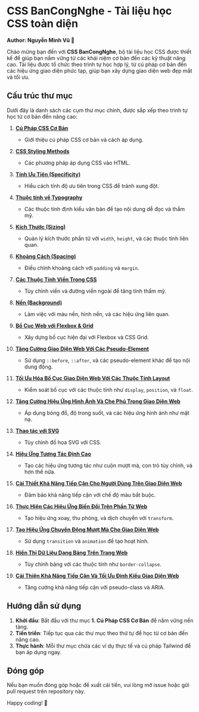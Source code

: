 # CSS BanCongNghe - Tài liệu học CSS toàn diện

**Author: Nguyễn Minh Vũ 📘**

Chào mừng bạn đến với **CSS BanCongNghe**, bộ tài liệu học CSS được thiết kế để giúp bạn nắm vững từ các khái niệm cơ bản đến các kỹ thuật nâng cao. Tài liệu được tổ chức theo trình tự học hợp lý, từ cú pháp cơ bản đến các hiệu ứng giao diện phức tạp, giúp bạn xây dựng giao diện web đẹp mắt và tối ưu.

## Cấu trúc thư mục

Dưới đây là danh sách các cụm thư mục chính, được sắp xếp theo trình tự học từ cơ bản đến nâng cao:

1. **[Cú Pháp CSS Cơ Bản](./1.%20Cú%20Pháp%20CSS%20Cơ%20Bản/Cú%20Pháp%20CSS%20Cơ%20Bản.md)**  
   - Giới thiệu cú pháp CSS cơ bản và cách áp dụng.

2. **[CSS Styling Methods](./2.%20CSS%20Styling%20Methods%20in%20HTML/CSS%20Styling%20Methods%20in%20HTML.md)**  
   - Các phương pháp áp dụng CSS vào HTML.

3. **[Tính Ưu Tiên (Specificity)](./3.%20Tính%20Toán%20Độ%20Ưu%20Tiên%20Trong%20CSS/Tính%20Toán%20Độ%20Ưu%20Tiên%20Trong%20CSS.md)**  
   - Hiểu cách tính độ ưu tiên trong CSS để tránh xung đột.

4. **[Thuộc tính về Typography](./4.%20Thuộc%20tính%20về%20Typography)**  
   - Các thuộc tính định kiểu văn bản để tạo nội dung dễ đọc và thẩm mỹ.

5. **[Kích Thước (Sizing)](./5.%20Kích%20Thước%20(Sizing))**  
   - Quản lý kích thước phần tử với `width`, `height`, và các thuộc tính liên quan.

6. **[Khoảng Cách (Spacing)](./6.%20Khoảng%20Cách%20(Spacing))**  
   - Điều chỉnh khoảng cách với `padding` và `margin`.

7. **[Các Thuộc Tính Viền Trong CSS](./7.%20Các%20Thuộc%20Tính%20Viền%20Trong%20CSS)**  
   - Tùy chỉnh viền và đường viền ngoài để tăng tính thẩm mỹ.

8. **[Nền (Background)](./8.%20Nền%20(Background))**  
   - Làm việc với màu nền, hình nền, và các hiệu ứng liên quan.

9. **[Bố Cục Web với Flexbox & Grid](./9.%20Bố%20Cục%20Web%20với%20Flexbox%20&%20Grid)**  
   - Xây dựng bố cục hiện đại với Flexbox và CSS Grid.

10. **[Tăng Cường Giao Diện Web Với Các Pseudo-Element](./10.%20Tăng%20Cường%20Giao%20Diện%20Web%20Với%20Các%20Pseudo-Element)**  
    - Sử dụng `::before`, `::after`, và các pseudo-element khác để tạo nội dung động.

11. **[Tối Ưu Hóa Bố Cục Giao Diện Web Với Các Thuộc Tính Layout](./11.%20Tối%20Ưu%20Hóa%20Bố%20Cục%20Giao%20Diện%20Web%20Với%20Các%20Thuộc%20Tính%20Layout)**  
    - Kiểm soát bố cục với các thuộc tính như `display`, `position`, và `float`.

12. **[Tăng Cường Hiệu Ứng Hình Ảnh Và Che Phủ Trong Giao Diện Web](./12.%20Tăng%20Cường%20Hiệu%20Ứng%20Hình%20Ảnh%20Và%20Che%20Phủ%20Trong%20Giao%20Diện%20Web)**  
    - Áp dụng bóng đổ, độ trong suốt, và các hiệu ứng hình ảnh như mặt nạ.

13. **[Thao tác với SVG](./13.%20Thao%20tác%20với%20SVG)**  
    - Tùy chỉnh đồ họa SVG với CSS.

14. **[Hiệu Ứng Tương Tác Định Cao](./14.%20Hiệu%20Ứng%20Tương%20Tác%20Định%20Cao)**  
    - Tạo các hiệu ứng tương tác như cuộn mượt mà, con trỏ tùy chỉnh, và hơn thế nữa.

15. **[Cài Thiết Khả Năng Tiếp Cận Cho Người Dùng Trên Giao Diện Web](./15.%20Cài%20Thiết%20Khả%20Năng%20Tiếp%20Cận%20Cho%20Người%20Dùng%20Trên%20Giao%20Diện%20Web)**  
    - Đảm bảo khả năng tiếp cận với chế độ màu bắt buộc.

16. **[Thực Hiện Các Hiệu Ứng Biến Đổi Trên Phần Tử Web](./16.%20Thực%20Hiện%20Các%20Hiệu%20Ứng%20Biến%20Đổi%20Trên%20Phần%20Tử%20Web)**  
    - Tạo hiệu ứng xoay, thu phóng, và dịch chuyển với `transform`.

17. **[Tạo Hiệu Ứng Chuyển Động Mượt Mà Cho Giao Diện Web](./17.%20Tạo%20Hiệu%20Ứng%20Chuyển%20Động%20Mượt%20Mà%20Cho%20Giao%20Diện%20Web)**  
    - Sử dụng `transition` và `animation` để tạo hoạt hình.

18. **[Hiển Thị Dữ Liệu Dạng Bảng Trên Trang Web](./18.%20Hiển%20Thị%20Dữ%20Liệu%20Dạng%20Bảng%20Trên%20Trang%20Web)**  
    - Tùy chỉnh bảng với các thuộc tính như `border-collapse`.

19. **[Cải Thiện Khả Năng Tiếp Cận Và Tối Ưu Định Kiểu Giao Diện Web](./19.%20Cải%20Thiện%20Khả%20Năng%20Tiếp%20Cận%20Và%20Tối%20Ưu%20Định%20Kiểu%20Giao%20Diện%20Web)**  
    - Tăng cường khả năng tiếp cận với pseudo-class và ARIA.

## Hướng dẫn sử dụng

1. **Khởi đầu**: Bắt đầu với thư mục **1. Cú Pháp CSS Cơ Bản** để nắm vững nền tảng.
2. **Tiến triển**: Tiếp tục qua các thư mục theo thứ tự để học từ cơ bản đến nâng cao.
3. **Thực hành**: Mỗi thư mục chứa các ví dụ thực tế và cú pháp Tailwind để bạn áp dụng ngay.

## Đóng góp

Nếu bạn muốn đóng góp hoặc đề xuất cải tiến, vui lòng mở issue hoặc gửi pull request trên repository này.

Happy coding! 🚀
